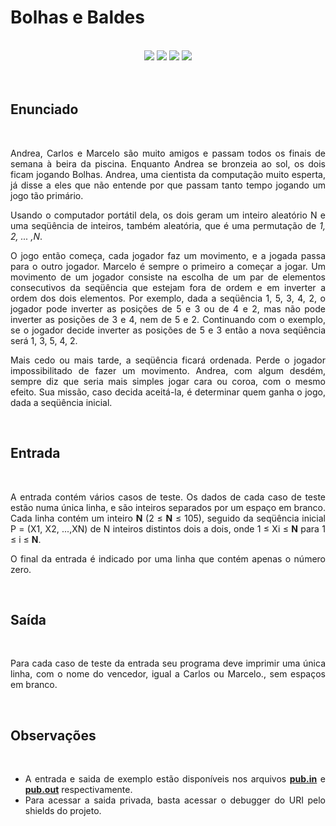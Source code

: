 # Bolhas e Baldes
<br>

<!-- Shields do Projeto -->

<div align="center">

  <a href="https://www.urionlinejudge.com.br/judge/pt/problems/view/1088" alt="URI">
        <img src="https://img.shields.io/static/v1?label=URI&message=1088&color=black&style=for-the-badge" /></a>
  
  <a href="#" alt="Assunto">
        <img src="https://img.shields.io/static/v1?label=ASSUNTO&message=Estruturas e Bibliotecas&color=black&style=for-the-badge" /></a>

  <a href="#" alt="Level">
        <img src="https://img.shields.io/static/v1?label=LEVEL&message=6&color=brown&style=for-the-badge" /></a>


  <a href="https://www.udebug.com/URI/1088" alt="Debug">
        <img src="https://img.shields.io/badge/DEBUG-CC0000?style=for-the-badge" /></a>

</div>

<br>

<div style="text-align: justify"> 

<br>

## **Enunciado**

<br>

Andrea, Carlos e Marcelo são muito amigos e passam todos os finais de semana à beira da piscina. Enquanto Andrea se bronzeia ao sol, os dois ficam jogando Bolhas. Andrea, uma cientista da computação muito esperta, já disse a eles que não entende por que passam tanto tempo jogando um jogo tão primário.

Usando o computador portátil dela, os dois geram um inteiro aleatório N e uma seqüência de inteiros, também aleatória, que é uma permutação de *1, 2, ... ,N*.

O jogo então começa, cada jogador faz um movimento, e a jogada passa para o outro jogador. Marcelo é sempre o primeiro a começar a jogar. Um movimento de um jogador consiste na escolha de um par de elementos consecutivos da seqüência que estejam fora de ordem e em inverter a ordem dos dois elementos. Por exemplo, dada a seqüência 1, 5, 3, 4, 2, o jogador pode inverter as posições de 5 e 3 ou de 4 e 2, mas não pode inverter as posições de 3 e 4, nem de 5 e 2. Continuando com o exemplo, se o jogador decide inverter as posições de 5 e 3 então a nova seqüência será 1, 3, 5, 4, 2.

Mais cedo ou mais tarde, a seqüência ficará ordenada. Perde o jogador impossibilitado de fazer um movimento. Andrea, com algum desdém, sempre diz que seria mais simples jogar cara ou coroa, com o mesmo efeito. Sua missão, caso decida aceitá-la, é determinar quem ganha o jogo, dada a seqüência inicial.

<br>

## **Entrada**

<br>

A entrada contém vários casos de teste. Os dados de cada caso de teste estão numa única linha, e são inteiros separados por um espaço em branco. Cada linha contém um inteiro **N** (2 ≤ **N** ≤ 105), seguido da seqüência inicial P = (X1, X2, ...,XN) de N inteiros distintos dois a dois, onde 1 ≤ Xi ≤ **N** para 1 ≤ i ≤ **N**.

O final da entrada é indicado por uma linha que contém apenas o número zero.

<br>

## **Saída**

<br>

Para cada caso de teste da entrada seu programa deve imprimir uma única linha, com o nome do vencedor, igual a Carlos ou Marcelo., sem espaços em branco.

<br>

## **Observações**

<br>

  - A entrada e saida de exemplo estão disponíveis nos arquivos [**pub.in**](https://github.com/Malfunction-Machine/LPA-Papers/blob/main/Papers/AS08:%20Bolhas%20e%20Baldes/pub.in) e [**pub.out**](https://github.com/Malfunction-Machine/LPA-Papers/blob/main/Papers/AS08:%20Bolhas%20e%20Baldes/pub.out) respectivamente.
 - Para acessar a saida privada, basta acessar o debugger do URI pelo shields do projeto.

</div>
